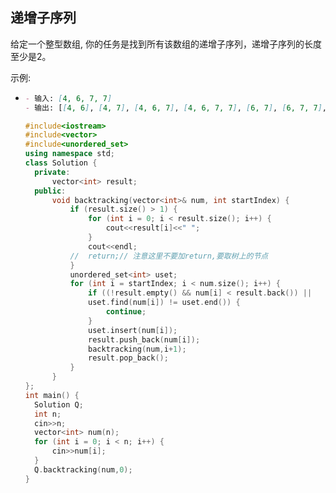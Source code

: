 ## 递增子序列

给定一个整型数组, 你的任务是找到所有该数组的递增子序列，递增子序列的长度至少是2。

示例:

- ```markdown
  - 输入: [4, 6, 7, 7]
  - 输出: [[4, 6], [4, 7], [4, 6, 7], [4, 6, 7, 7], [6, 7], [6, 7, 7], [7,7], [4,7,7]]
  ```

  ```c++
  #include<iostream>
  #include<vector>
  #include<unordered_set>
  using namespace std;
  class Solution {
  	private:
  		vector<int> result;
  	public:
  		void backtracking(vector<int>& num, int startIndex) {
  			if (result.size() > 1) {
  				for (int i = 0; i < result.size(); i++) {
  					cout<<result[i]<<" ";
  				}
  				cout<<endl;
  			//	return;// 注意这里不要加return,要取树上的节点 
  			}
  			unordered_set<int> uset;
  			for (int i = startIndex; i < num.size(); i++) {
  				if ((!result.empty() && num[i] < result.back()) || 
  				uset.find(num[i]) != uset.end()) {
  					continue;
  				}
  				uset.insert(num[i]);
  				result.push_back(num[i]);
  				backtracking(num,i+1);
  				result.pop_back();
  			}
  		}
  };
  int main() {
  	Solution Q;
  	int n;
  	cin>>n;
  	vector<int> num(n);
  	for (int i = 0; i < n; i++) {
  		cin>>num[i];
  	}
  	Q.backtracking(num,0);
  }
  ```

  

